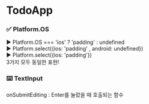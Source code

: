 # TodoApp

### ✅ Platform.OS

▶️ Platform.OS === 'ios' ? 'padding' : undefined  
▶️ Platform.select({ios: 'padding' , android: undefined})  
▶️ Platform.select({ios: 'padding'})  
3가지 모두 동일한 표현!

### ⌨️ TextInput

onSubmitEditing : Enter를 눌렀을 때 호출되는 함수
